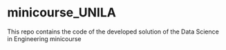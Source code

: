# minicourse_UNILA
This repo contains the code of the developed solution of the Data Science in Engineering minicourse
